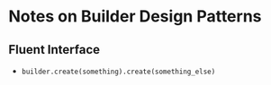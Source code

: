 # Notes on Builder Design Patterns

## Fluent Interface
- `builder.create(something).create(something_else)`
